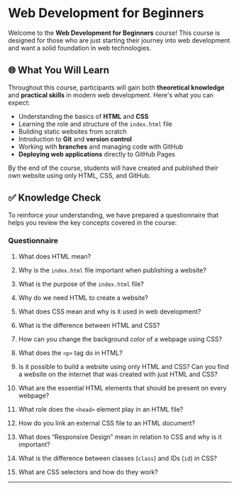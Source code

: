 # Web Development for Beginners

Welcome to the **Web Development for Beginners** course! This course is designed for those who are just starting their journey into web development and want a solid foundation in web technologies.

## 🌐 What You Will Learn

Throughout this course, participants will gain both **theoretical knowledge** and **practical skills** in modern web development. Here's what you can expect:

- Understanding the basics of **HTML** and **CSS**  
- Learning the role and structure of the `index.html` file  
- Building static websites from scratch  
- Introduction to **Git** and **version control**  
- Working with **branches** and managing code with GitHub  
- **Deploying web applications** directly to GitHub Pages  

By the end of the course, students will have created and published their own website using only HTML, CSS, and GitHub.

## ✅ Knowledge Check

To reinforce your understanding, we have prepared a questionnaire that helps you review the key concepts covered in the course:

### Questionnaire

1. What does HTML mean?

2. Why is the `index.html` file important when publishing a website?

3. What is the purpose of the `index.html` file?

4. Why do we need HTML to create a website?

5. What does CSS mean and why is it used in web development?

6. What is the difference between HTML and CSS?

7. How can you change the background color of a webpage using CSS?

8. What does the `<p>` tag do in HTML?

9. Is it possible to build a website using only HTML and CSS? Can you find a website on the internet that was created with just HTML and CSS?

10. What are the essential HTML elements that should be present on every webpage?

11. What role does the `<head>` element play in an HTML file?

12. How do you link an external CSS file to an HTML document?

13. What does “Responsive Design” mean in relation to CSS and why is it important?

14. What is the difference between classes (`class`) and IDs (`id`) in CSS?

15. What are CSS selectors and how do they work?

---


